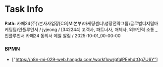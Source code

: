 # Task Info

**Path:** 카페24(주)\본사사업장\[CG]MI본부\마케팅센터\성장전략그룹\글로벌디지털마케팅팀\인플루언서 / jyjeong / [342244] 고객사, 파트너사, 매체사, 외부인력 소통 _ 인플루언서 카페24 동의서 메일 알림 / 2025-10-01_00-00-00

### BPMN
- ["https://n8n-mi-029-web.hanpda.com/workflow/gfqlPEehdtOg7U6Y"]

